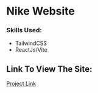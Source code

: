 # Nike Website

### Skills Used:
 * TailwindCSS
 * ReactJs/Vite

## Link To View The Site:
[Project Link ](https://mohini1403.github.io/nike-deploy/)
